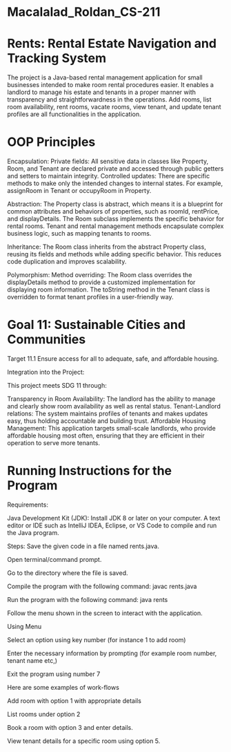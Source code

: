 # Macalalad_Roldan_CS-211
# Rents: Rental Estate Navigation and Tracking System
The project is a Java-based rental management application for small businesses intended to make room rental procedures easier. It enables a landlord to manage his estate and tenants in a proper manner with transparency and straightforwardness in the operations. Add rooms, list room availability, rent rooms, vacate rooms, view tenant, and update tenant profiles are all functionalities in the application.
# OOP Principles
Encapsulation:
Private fields: All sensitive data in classes like Property, Room, and Tenant are declared private and accessed through public getters and setters to maintain integrity.
Controlled updates: There are specific methods to make only the intended changes to internal states. For example, assignRoom in Tenant or occupyRoom in Property.

Abstraction:
The Property class is abstract, which means it is a blueprint for common attributes and behaviors of properties, such as roomId, rentPrice, and displayDetails. The Room subclass implements the specific behavior for rental rooms. Tenant and rental management methods encapsulate complex business logic, such as mapping tenants to rooms.

Inheritance:
The Room class inherits from the abstract Property class, reusing its fields and methods while adding specific behavior. This reduces code duplication and improves scalability.

Polymorphism:
Method overriding: The Room class overrides the displayDetails method to provide a customized implementation for displaying room information. The toString method in the Tenant class is overridden to format tenant profiles in a user-friendly way.
# Goal 11: Sustainable Cities and Communities
Target 11.1 Ensure access for all to adequate, safe, and affordable housing.

Integration into the Project:

This project meets SDG 11 through:

Transparency in Room Availability: The landlord has the ability to manage and clearly show room availability as well as rental status.
Tenant-Landlord relations: The system maintains profiles of tenants and makes updates easy, thus holding accountable and building trust.
Affordable Housing Management: This application targets small-scale landlords, who provide affordable housing most often, 
ensuring that they are efficient in their operation to serve more tenants.
# Running Instructions for the Program

Requirements:

Java Development Kit (JDK): Install JDK 8 or later on your computer.
A text editor or IDE such as IntelliJ IDEA, Eclipse, or VS Code to compile and run the Java program.

Steps:
Save the given code in a file named rents.java.

Open terminal/command prompt.

Go to the directory where the file is saved.

Compile the program with the following command:
javac rents.java

Run the program with the following command:
java rents

Follow the menu shown in the screen to interact with the application.

Using Menu

Select an option using key number (for instance 1 to add room)

Enter the necessary information by prompting (for example room number, tenant name etc,)

Exit the program using number 7

Here are some examples of work-flows

Add room with option 1 with appropriate details

List rooms under option 2

Book a room with option 3 and enter details.

View tenant details for a specific room using option 5.
